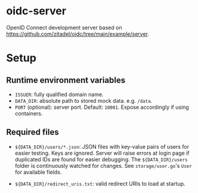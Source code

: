 # oidc-server

OpenID Connect development server based on
https://github.com/zitadel/oidc/tree/main/example/server.

# Setup

## Runtime environment variables

- `ISSUER`: fully qualified domain name.
- `DATA_DIR`: absolute path to stored mock data. e.g. `/data`.
- `PORT` (optional): server port. Default: `10001`. Expose accordingly if using
containers.

## Required files

- `${DATA_DIR}/users/*.json`: JSON files with key-value pairs of users for easier
  testing. Keys are ignored. Server will raise errors at login page if duplicated IDs are
  found for easier debugging. The `${DATA_DIR}/users` folder is continuously watched for changes. See
  `storage/user.go`'s `User` for available fields.

- `${DATA_DIR}/redirect_uris.txt`: valid redirect URIs to load at startup.
